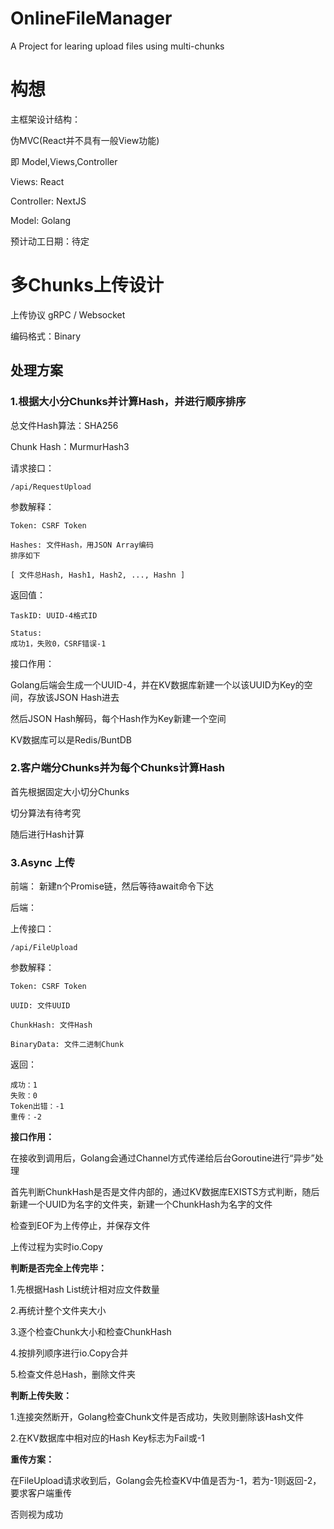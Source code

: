 # OnlineFileManager
A Project for learing upload files using multi-chunks 

# 构想

主框架设计结构： 

伪MVC(React并不具有一般View功能)

即 Model,Views,Controller

Views: React

Controller: NextJS

Model: Golang

预计动工日期：待定

# 多Chunks上传设计

上传协议 gRPC / Websocket

编码格式：Binary

## 处理方案

### 1.根据大小分Chunks并计算Hash，并进行顺序排序

总文件Hash算法：SHA256

Chunk Hash：MurmurHash3

请求接口：

```
/api/RequestUpload
```

参数解释：

```
Token: CSRF Token

Hashes: 文件Hash，用JSON Array编码
排序如下

[ 文件总Hash, Hash1, Hash2, ..., Hashn ]
```

返回值：

```
TaskID: UUID-4格式ID

Status:
成功1，失败0，CSRF错误-1
```

接口作用：

Golang后端会生成一个UUID-4，并在KV数据库新建一个以该UUID为Key的空间，存放该JSON Hash进去

然后JSON Hash解码，每个Hash作为Key新建一个空间

KV数据库可以是Redis/BuntDB


### 2.客户端分Chunks并为每个Chunks计算Hash

首先根据固定大小切分Chunks

切分算法有待考究

随后进行Hash计算

### 3.Async 上传

前端：
新建n个Promise链，然后等待await命令下达

后端：

上传接口：

```
/api/FileUpload
```

参数解释：

```
Token: CSRF Token

UUID: 文件UUID

ChunkHash: 文件Hash

BinaryData: 文件二进制Chunk
```

返回：
```
成功：1
失败：0
Token出错：-1
重传：-2
```

**接口作用：**

在接收到调用后，Golang会通过Channel方式传递给后台Goroutine进行“异步”处理

首先判断ChunkHash是否是文件内部的，通过KV数据库EXISTS方式判断，随后新建一个UUID为名字的文件夹，新建一个ChunkHash为名字的文件

检查到EOF为上传停止，并保存文件

上传过程为实时io.Copy

**判断是否完全上传完毕：**

1.先根据Hash List统计相对应文件数量

2.再统计整个文件夹大小

3.逐个检查Chunk大小和检查ChunkHash

4.按排列顺序进行io.Copy合并

5.检查文件总Hash，删除文件夹



**判断上传失败：**

1.连接突然断开，Golang检查Chunk文件是否成功，失败则删除该Hash文件

2.在KV数据库中相对应的Hash Key标志为Fail或-1

**重传方案：**

在FileUpload请求收到后，Golang会先检查KV中值是否为-1，若为-1则返回-2，要求客户端重传

否则视为成功






